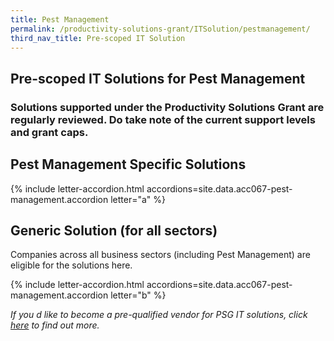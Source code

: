 ```yaml
---
title: Pest Management
permalink: /productivity-solutions-grant/ITSolution/pestmanagement/
third_nav_title: Pre-scoped IT Solution
---
```


## Pre-scoped IT Solutions for Pest Management

### Solutions supported under the Productivity Solutions Grant are regularly reviewed. Do take note of the current support levels and grant caps.

## Pest Management Specific Solutions
{% include letter-accordion.html accordions=site.data.acc067-pest-management.accordion letter="a" %}

## Generic Solution (for all sectors)
Companies across all business sectors (including Pest Management) are eligible for the solutions here.

{% include letter-accordion.html accordions=site.data.acc067-pest-management.accordion letter="b" %}

_If you d like to become a pre-qualified vendor for PSG IT solutions, click <a target='_blank' href='https://www.imda.gov.sg/icmvendors' >here</a> to find out more._